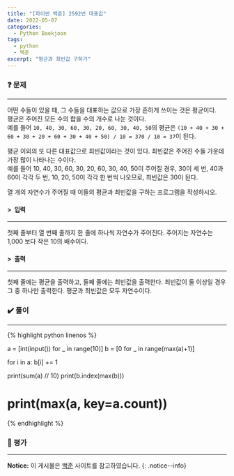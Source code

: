 ```yaml
---
title: "[파이썬 백준] 2592번 대표값"
date: 2022-05-07
categories:
  - Python Baekjoon
tags:
  - python
  - 백준
excerpt: "평균과 최빈값 구하기"
---
```


### ❓ 문제

---

어떤 수들이 있을 때, 그 수들을 대표하는 값으로 가장 흔하게 쓰이는 것은 평균이다.<br>
평균은 주어진 모든 수의 합을 수의 개수로 나눈 것이다.<br>
예를 들어 `10, 40, 30, 60, 30, 20, 60, 30, 40, 50`의 평균은 `(10 + 40 + 30 + 60 + 30 + 20 + 60 + 30 + 40 + 50) / 10 = 370 / 10 = 37`이 된다.<br>

평균 이외의 또 다른 대표값으로 최빈값이라는 것이 있다. 최빈값은 주어진 수들 가운데 가장 많이 나타나는 수이다.<br>
예를 들어 10, 40, 30, 60, 30, 20, 60, 30, 40, 50이 주어질 경우, 30이 세 번, 40과 60이 각각 두 번, 10, 20, 50이 각각 한 번씩 나오므로, 최빈값은 30이 된다.<br>

열 개의 자연수가 주어질 때 이들의 평균과 최빈값을 구하는 프로그램을 작성하시오.<br>



#### > &nbsp;입력

---

첫째 줄부터 열 번째 줄까지 한 줄에 하나씩 자연수가 주어진다. 주어지는 자연수는 1,000 보다 작은 10의 배수이다.<br>


#### > &nbsp;출력

---

첫째 줄에는 평균을 출력하고, 둘째 줄에는 최빈값을 출력한다. 최빈값이 둘 이상일 경우 그 중 하나만 출력한다. 평균과 최빈값은 모두 자연수이다.<br>


### ✔️ 풀이

---

{% highlight python linenos %}

a = [int(input()) for _ in range(10)]
b = [0 for _ in range(max(a)+1)]

for i in a:
    b[i] += 1

print(sum(a) // 10)
print(b.index(max(b)))
# print(max(a, key=a.count))

{% endhighlight %}

### 💬 평가

---



**Notice:** 이 게시물은 [백준](https://www.acmicpc.net/problem/2592) 사이트를 참고하였습니다.
{: .notice--info}
